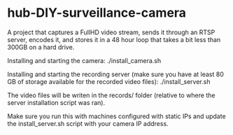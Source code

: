 # hub-DIY-surveillance-camera
A project that captures a FullHD video stream, sends it through an RTSP server, encodes it, and stores it in a 48 hour loop that takes a bit less than 300GB on a hard drive.

Installing and starting the camera:
./install_camera.sh

Installing and starting the recording server (make sure you have at least 80 GB of storage available for the recorded video files):
./install_server.sh

The video files will be writen in the records/ folder (relative to where the server installation script was ran).

Make sure you run this with machines configured with static IPs and update the install_server.sh script with your camera IP address.
